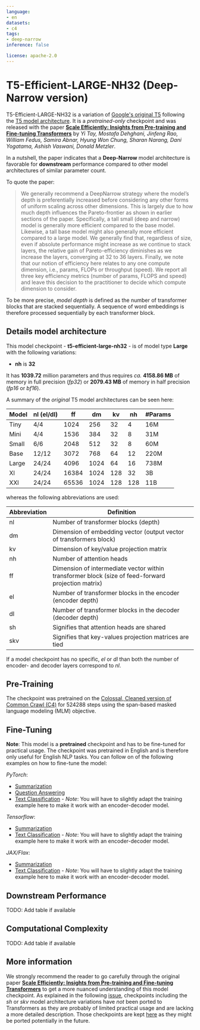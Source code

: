 ```yaml
---
language:
- en
datasets:
- c4
tags:
- deep-narrow
inference: false

license: apache-2.0
---
```


# T5-Efficient-LARGE-NH32 (Deep-Narrow version)

T5-Efficient-LARGE-NH32 is a variation of [Google's original T5](https://ai.googleblog.com/2020/02/exploring-transfer-learning-with-t5.html) following the [T5 model architecture](https://huggingface.co/docs/transformers/model_doc/t5).
It is a *pretrained-only* checkpoint and was released with the
paper **[Scale Efficiently: Insights from Pre-training and Fine-tuning Transformers](https://arxiv.org/abs/2109.10686)**
by *Yi Tay, Mostafa Dehghani, Jinfeng Rao, William Fedus, Samira Abnar, Hyung Won Chung, Sharan Narang, Dani Yogatama, Ashish Vaswani, Donald Metzler*.

In a nutshell, the paper indicates that a **Deep-Narrow** model architecture is favorable for **downstream** performance compared to other model architectures
of similar parameter count.

To quote the paper:

> We generally recommend a DeepNarrow strategy where the model’s depth is preferentially increased
> before considering any other forms of uniform scaling across other dimensions. This is largely due to
> how much depth influences the Pareto-frontier as shown in earlier sections of the paper. Specifically, a
> tall small (deep and narrow) model is generally more efficient compared to the base model. Likewise,
> a tall base model might also generally more efficient compared to a large model. We generally find
> that, regardless of size, even if absolute performance might increase as we continue to stack layers,
> the relative gain of Pareto-efficiency diminishes as we increase the layers, converging at 32 to 36
> layers. Finally, we note that our notion of efficiency here relates to any one compute dimension, i.e.,
> params, FLOPs or throughput (speed). We report all three key efficiency metrics (number of params,
> FLOPS and speed) and leave this decision to the practitioner to decide which compute dimension to
> consider.

To be more precise, *model depth* is defined as the number of transformer blocks that are stacked sequentially.
A sequence of word embeddings is therefore processed sequentially by each transformer block.

## Details model architecture

This model checkpoint - **t5-efficient-large-nh32** - is of model type **Large** with the following variations:
- **nh** is **32**

It has **1039.72** million parameters and thus requires *ca.* **4158.86 MB** of memory in full precision (*fp32*)
 or  **2079.43 MB** of memory in half precision (*fp16* or *bf16*).

A summary of the *original* T5 model architectures can be seen here:

| Model | nl (el/dl) | ff | dm | kv | nh | #Params|
| ----| ---- | ---- | ---- | ---- | ---- | ----|
| Tiny | 4/4 | 1024 | 256 | 32 | 4 | 16M|
| Mini | 4/4 | 1536 | 384 | 32 | 8 | 31M|
| Small | 6/6 | 2048 | 512 | 32 | 8 | 60M|
| Base | 12/12 | 3072 | 768 | 64 | 12 | 220M|
| Large | 24/24 | 4096 | 1024 | 64 | 16 | 738M|
| Xl | 24/24 | 16384 | 1024 | 128 | 32 | 3B|
| XXl | 24/24 | 65536 | 1024 | 128 | 128 | 11B|

whereas the following abbreviations are used:

| Abbreviation | Definition |
| ----| ---- |
| nl | Number of transformer blocks (depth) |
| dm | Dimension of embedding vector (output vector of transformers block) |
| kv | Dimension of key/value projection matrix |
| nh | Number of attention heads |
| ff | Dimension of intermediate vector within transformer block (size of feed-forward projection matrix) | 
| el | Number of transformer blocks in the encoder (encoder depth) | 
| dl | Number of transformer blocks in the decoder (decoder depth) | 
| sh | Signifies that attention heads are shared | 
| skv | Signifies that key-values projection matrices are tied | 

If a model checkpoint has no specific, *el* or *dl* than both the number of encoder- and decoder layers correspond to *nl*.

## Pre-Training

The checkpoint was pretrained on the [Colossal, Cleaned version of Common Crawl (C4)](https://huggingface.co/datasets/c4) for 524288 steps using 
the span-based masked language modeling (MLM) objective.

## Fine-Tuning

**Note**: This model is a **pretrained** checkpoint and has to be fine-tuned for practical usage.
The checkpoint was pretrained in English and is therefore only useful for English NLP tasks.
You can follow on of the following examples on how to fine-tune the model:

*PyTorch*:

- [Summarization](https://github.com/huggingface/transformers/tree/master/examples/pytorch/summarization)
- [Question Answering](https://github.com/huggingface/transformers/blob/master/examples/pytorch/question-answering/run_seq2seq_qa.py)
- [Text Classification](https://github.com/huggingface/transformers/tree/master/examples/pytorch/text-classification) - *Note*: You will have to slightly adapt the training example here to make it work with an encoder-decoder model.

*Tensorflow*:

- [Summarization](https://github.com/huggingface/transformers/tree/master/examples/tensorflow/summarization)
- [Text Classification](https://github.com/huggingface/transformers/tree/master/examples/tensorflow/text-classification) - *Note*: You will have to slightly adapt the training example here to make it work with an encoder-decoder model.

*JAX/Flax*:

- [Summarization](https://github.com/huggingface/transformers/tree/master/examples/flax/summarization)
- [Text Classification](https://github.com/huggingface/transformers/tree/master/examples/flax/text-classification) - *Note*: You will have to slightly adapt the training example here to make it work with an encoder-decoder model.

## Downstream Performance

TODO: Add table if available

## Computational Complexity

TODO: Add table if available

## More information

We strongly recommend the reader to go carefully through the original paper **[Scale Efficiently: Insights from Pre-training and Fine-tuning Transformers](https://arxiv.org/abs/2109.10686)** to get a more nuanced understanding of this model checkpoint.
As explained in the following [issue](https://github.com/google-research/google-research/issues/986#issuecomment-1035051145), checkpoints including the *sh* or *skv* 
model architecture variations have *not* been ported to Transformers as they are probably of limited practical usage and are lacking a more detailed description. Those checkpoints are kept [here](https://huggingface.co/NewT5SharedHeadsSharedKeyValues) as they might be ported potentially in the future.